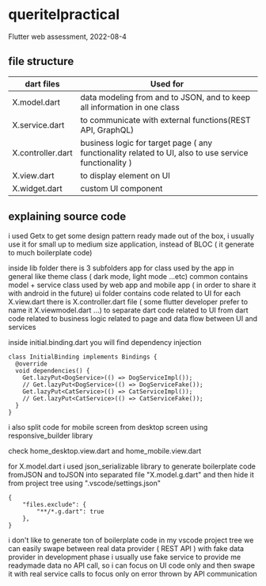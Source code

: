 # queritelpractical

Flutter web assessment, 2022-08-4

## file structure


| dart files  | Used for |
| ------------- | ------------- |
| X.model.dart  | data modeling from and to JSON, and to keep all information in one class  |
| X.service.dart  | to communicate with external functions(REST API, GraphQL) |
| X.controller.dart  |  business logic for target page ( any functionality related to UI, also to use service functionality  ) |
| X.view.dart  |  to display element on UI |
| X.widget.dart  |  custom UI component |

## explaining source code

i used Getx to get some design pattern ready made out of the box, i usually use it for small up to medium size application, instead of BLOC ( it generate to much boilerplate code)

inside lib folder there is 3 subfolders 
app for class used by the app in general like theme class ( dark mode, light mode ...etc)
common contains model + service class used by web app and mobile app ( in order to share it with android in the future)
ui folder contains code related to UI
for each X.view.dart there is X.controller.dart file ( some flutter developer prefer to name it X.viewmodel.dart ...) to separate dart code related to UI from dart code related to business logic related to page and data flow between UI and services

inside initial.binding.dart you will find dependency injection


```
class InitialBinding implements Bindings {
  @override
  void dependencies() {
    Get.lazyPut<DogService>(() => DogServiceImpl());
    // Get.lazyPut<DogService>(() => DogServiceFake());
    Get.lazyPut<CatService>(() => CatServiceImpl());
    // Get.lazyPut<CatService>(() => CatServiceFake());
  }
}
```

i also split code for mobile screen from desktop screen using responsive_builder library

check home_desktop.view.dart and home_mobile.view.dart

for X.model.dart i used json_serializable library to generate boilerplate code fromJSON and toJSON into separated file "X.model.g.dart" and then hide it from project tree using ".vscode/settings.json"
```
{
    "files.exclude": {
        "**/*.g.dart": true
    },
}
```
i don't like to generate ton of boilerplate code in my vscode project tree
we can easily swape between real data provider ( REST API ) with fake data provider
in development phase i usually use fake service to provide me readymade data no API call, so i can focus on UI code only
and then swape it with real service calls to focus only on error thrown by API communication



